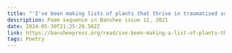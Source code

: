 ```yaml
---
title: "'I've been making lists of plants that thrive in traumatised soil' [poems]"
description: Poem sequence in Banshee issue 12, 2021
date: 2024-05-30T21:25:29.502Z
link: https://bansheepress.org/read/ive-been-making-a-list-of-plants-that-thrive-in-traumatized-soil-by-maija-sofia-makela
tags: Poetry
---
```


